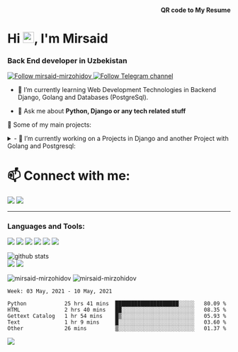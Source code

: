 <h4 align="right">QR code to My Resume</h4>
<img align="right" src='https://chart.googleapis.com/chart?cht=qr&chl=https%3A%2F%2Fmirzohidovmirsaid.uz&chs=180x180&choe=UTF-8&chld=L|2' alt=''>
<h1>Hi <img src="https://media.giphy.com/media/hvRJCLFzcasrR4ia7z/giphy.gif" width="25px">, I'm Mirsaid</h1>
<h3>Back End developer in Uzbekistan</h3>

<p><a href="https://github.com/mirsaid-mirzohidov">
    <img alt="Follow mirsaid-mirzohidov" src="https://img.shields.io/static/v1?label=Follow&message=mirsaid-mirzohidov&style=for-the-badge&color=4A90E2&labelColor=222222" />

<a href="https://t.me/theblog_uz">
    <img alt="Follow Telegram channel" src="https://img.shields.io/static/v1?label=Follow&message=Telegram-Channel&style=for-the-badge&color=4A90E2&labelColor=222222" /></a> 
    
</p>

- 🌱 I’m currently learning Web Development Technologies in Backend Django, Golang
and Databases (PostgreSql).

- 💬 Ask me about **Python, Django or any tech related stuff**


🚀 Some of my main projects:

<details> 
 <summary> -  🔭 I’m currently working on a Projects in Django and another Project with Golang and Postgresql: </summary>
<br>
	
[![ReadMe Card](https://github-readme-stats.vercel.app/api/pin/?username=DigitalEdu-uz&repo=DigitalEdu)](https://github.com/DigitalEdu-uz/DigitalEdu)

[![ReadMe Card](https://github-readme-stats.vercel.app/api/pin/?username=mirsaid-mirzohidov&repo=mirsaid.uz)](https://github.com/mirsaid-mirzohidov/mirsaid.uz)

[![ReadMe Card](https://github-readme-stats.vercel.app/api/pin/?username=mirsaid-mirzohidov&repo=blocknote)](https://github.com/mirsaid-mirzohidov/blocknote)
</details>


<h1> 📫 Connect with me: </h1>

<p>
<a href="https://t.me/Mirzakhidov_m" target="blank"><img src="https://img.icons8.com/doodle/48/000000/telegram-app.png"/></a>
<a href="mailto:mirzohidovm8@gmail.com" target="blank"><img src="https://img.icons8.com/doodle/48/000000/gmail.png"/></a>
</p>
<hr>

<h3>Languages and Tools: </h3>
<p>
	<img src="https://img.icons8.com/dusk/64/000000/python.png"/>
	<img src="https://img.icons8.com/ios/96/26e07f/django.png"/>
	<img src="https://img.icons8.com/color/96/000000/golang.png"/>
	<img src="https://img.icons8.com/color/96/000000/postgreesql.png"/>
	<img src="https://img.icons8.com/dusk/64/000000/html-5.png"/>
	<img src="https://img.icons8.com/dusk/64/000000/javascript.png"/>
</p>


  <img src="https://raw.githubusercontent.com/mirsaid-mirzohidov/mirsaid-mirzohidov/master/profile-summary-card-output/default/0-profile-details.svg" alt="github stats"></br>
  <img src="https://raw.githubusercontent.com/mirsaid-mirzohidov/mirsaid-mirzohidov/master/profile-summary-card-output/default/1-repos-per-language.svg">
  <img src="https://raw.githubusercontent.com/mirsaid-mirzohidov/mirsaid-mirzohidov/master/profile-summary-card-output/default/2-most-commit-language.svg"></br>



<p><img src="https://github-readme-stats.vercel.app/api?username=mirsaid-mirzohidov&show_icons=true&theme=dark" alt="mirsaid-mirzohidov" />
<img src="https://github-readme-streak-stats.herokuapp.com/?user=mirsaid-mirzohidov&" alt="mirsaid-mirzohidov" /></p>



<!--START_SECTION:waka-->
```text
Week: 03 May, 2021 - 10 May, 2021

Python            25 hrs 41 mins  ████████████████████░░░░░   80.09 % 
HTML              2 hrs 40 mins   ██░░░░░░░░░░░░░░░░░░░░░░░   08.35 % 
Gettext Catalog   1 hr 54 mins    █▒░░░░░░░░░░░░░░░░░░░░░░░   05.93 % 
Text              1 hr 9 mins     █░░░░░░░░░░░░░░░░░░░░░░░░   03.60 % 
Other             26 mins         ▒░░░░░░░░░░░░░░░░░░░░░░░░   01.37 % 
```
<!--END_SECTION:waka-->


<img src="https://img.icons8.com/plasticine/100/000000/filled-star.png"/>
